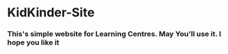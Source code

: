 # KidKinder-Site
### This's simple website for Learning Centres. May You'll use it. I hope you like it
